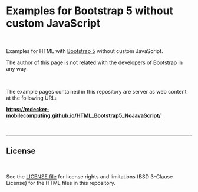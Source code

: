 # Examples for Bootstrap 5 without custom JavaScript #

<br>

Examples for HTML with [Bootstrap 5](https://getbootstrap.com/) without custom JavaScript.

The author of this page is not related with the developers of Bootstrap in any way.

<br>

The example pages contained in this repository are server as web content at the following URL:

**https://mdecker-mobilecomputing.github.io/HTML_Bootstrap5_NoJavaScript/**

<br>

----

## License ##

<br>

See the [LICENSE file](LICENSE.md) for license rights and limitations (BSD 3-Clause License)
for the HTML files in this repository.

<br>

